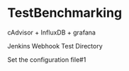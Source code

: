 # TestBenchmarking

cAdvisor + InfluxDB + grafana

Jenkins Webhook Test Directory

Set the configuration file#1

